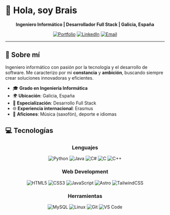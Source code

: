 # 👋 Hola, soy Brais

<div align="center">

**Ingeniero Informático | Desarrollador Full Stack | Galicia, España**

[![Portfolio](https://img.shields.io/badge/Portfolio-FF5722?style=for-the-badge&logo=web&logoColor=white)](https://braisdlim.vercel.app)
[![LinkedIn](https://img.shields.io/badge/LinkedIn-0077B5?style=for-the-badge&logo=linkedin&logoColor=white)](https://linkedin.com/in/braisdlim)
[![Email](https://img.shields.io/badge/Email-D14836?style=for-the-badge&logo=gmail&logoColor=white)](mailto:braisdlim.tw@gmail.com)

</div>

---

## 🚀 Sobre mí

Ingeniero informático con pasión por la tecnología y el desarrollo de software. Me caracterizo por mi **constancia** y **ambición**, buscando siempre crear soluciones innovadoras y eficientes.

- 🎓 **Grado en Ingeniería Informática**
- 🌍 **Ubicación**: Galicia, España
- 🎯 **Especialización**: Desarrollo Full Stack
- 🌐 **Experiencia internacional**: Erasmus
- 🎷 **Aficiones**: Música (saxofón), deporte e idiomas

## 💻 Tecnologías

<div align="center">

### Lenguajes
![Python](https://img.shields.io/badge/Python-3776AB?style=for-the-badge&logo=python&logoColor=white)
![Java](https://img.shields.io/badge/Java-ED8B00?style=for-the-badge&logo=openjdk&logoColor=white)
![C#](https://img.shields.io/badge/C%23-239120?style=for-the-badge&logo=c-sharp&logoColor=white)
![C](https://img.shields.io/badge/C-00599C?style=for-the-badge&logo=c&logoColor=white)
![C++](https://img.shields.io/badge/C%2B%2B-00599C?style=for-the-badge&logo=c%2B%2B&logoColor=white)

### Web Development
![HTML5](https://img.shields.io/badge/HTML5-E34F26?style=for-the-badge&logo=html5&logoColor=white)
![CSS3](https://img.shields.io/badge/CSS3-1572B6?style=for-the-badge&logo=css3&logoColor=white)
![JavaScript](https://img.shields.io/badge/JavaScript-F7DF1E?style=for-the-badge&logo=javascript&logoColor=black)
![Astro](https://img.shields.io/badge/Astro-FF5D01?style=for-the-badge&logo=astro&logoColor=white)
![TailwindCSS](https://img.shields.io/badge/Tailwind_CSS-38B2AC?style=for-the-badge&logo=tailwind-css&logoColor=white)

### Herramientas
![MySQL](https://img.shields.io/badge/MySQL-005C84?style=for-the-badge&logo=mysql&logoColor=white)
![Linux](https://img.shields.io/badge/Linux-FCC624?style=for-the-badge&logo=linux&logoColor=black)
![Git](https://img.shields.io/badge/Git-F05032?style=for-the-badge&logo=git&logoColor=white)
![VS Code](https://img.shields.io/badge/VS_Code-007ACC?style=for-the-badge&logo=visual-studio-code&logoColor=white)

</div>
